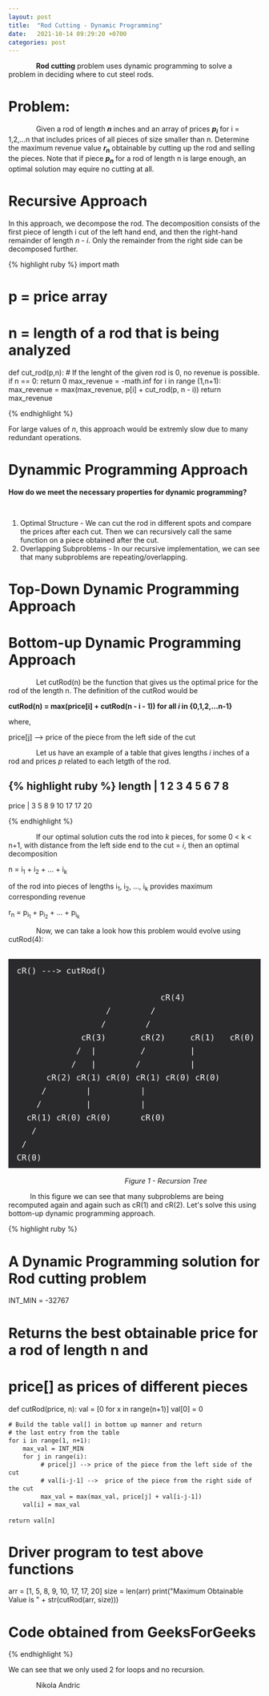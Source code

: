 ```yaml
---
layout: post
title:  "Rod Cutting - Dynamic Programming"
date:   2021-10-14 09:29:20 +0700
categories: post
---
```


 &nbsp;&nbsp;&nbsp;&nbsp;&nbsp;&nbsp;&nbsp;&nbsp;&nbsp;&nbsp;&nbsp;&nbsp;&nbsp;
 **Rod cutting** problem uses dynamic programming to solve a problem in deciding where to cut steel rods. 


# Problem:

 &nbsp;&nbsp;&nbsp;&nbsp;&nbsp;&nbsp;&nbsp;&nbsp;&nbsp;&nbsp;&nbsp;&nbsp;&nbsp;
 Given a rod of length ***n*** inches and an array of prices ***p<sub>i</sub>***  for i = 1,2,...n that includes prices of all pieces of size smaller than n. Determine the maximum revenue value ***r<sub>n</sub>*** obtainable by cutting up the rod and selling the pieces. Note that if piece ***p<sub>n</sub>*** for a rod of length n is large enough, an optimal   solution may equire no cutting at all.
 
# Recursive Approach

 In this approach, we decompose the rod. The decomposition consists of the first piece of length i cut of the left hand end, and then the right-hand remainder of length *n - i*. Only the remainder from the right side can be decomposed further.  
 
{% highlight ruby %}
import math

# p = price array
# n = length of a rod that is being analyzed
def cut_rod(p,n):
    # If the lenght of the given rod is 0, no revenue is possible.
    if n == 0:
        return 0
    max_revenue = -math.inf
    for i in range (1,n+1):
        max_revenue = max(max_revenue, p[i] + cut_rod(p, n - i))
    return max_revenue

{% endhighlight %}

 For large values of *n*, this approach would be extremly slow due to many redundant operations. 
 
# Dynammic Programming Approach
 
 **How do we meet the necessary properties for dynamic programming?**
 
 &nbsp;&nbsp;&nbsp;&nbsp;&nbsp;&nbsp;&nbsp;&nbsp;&nbsp;&nbsp;&nbsp;&nbsp;&nbsp;
 1. Optimal Structure - We can cut the rod in different spots and compare the prices after each cut. Then we can recursively call the same function on a piece obtained after the cut. 
 2. Overlapping Subproblems - In our recursive implementation, we can see that many subproblems are repeating/overlapping.
 

# Top-Down Dynamic Programming Approach

 

# Bottom-up Dynamic Programming Approach
 
 
 
 
 
 
 
 
 
 
 
 
 
 
 &nbsp;&nbsp;&nbsp;&nbsp;&nbsp;&nbsp;&nbsp;&nbsp;&nbsp;&nbsp;&nbsp;&nbsp;&nbsp;
 Let cutRod(n) be the function that gives us the optimal price for the rod of the length n. The definition of the cutRod would be 
 
 **cutRod(n) = max(price[i] + cutRod(n - i - 1)) for all *i* in {0,1,2,...n-1}**
 
 where,
 
 price[j] --> price of the piece from the left side of the cut
 
 &nbsp;&nbsp;&nbsp;&nbsp;&nbsp;&nbsp;&nbsp;&nbsp;&nbsp;&nbsp;&nbsp;&nbsp;&nbsp;
 Let us have an example of a table that gives lengths *i* inches of a rod and prices *p* related to each letgth of the rod.
 
 {% highlight ruby %}
length   | 1   2   3   4   5   6   7   8
-----------------------------------------
price    | 3   5   8   9   10  17  17  20

{% endhighlight %}

&nbsp;&nbsp;&nbsp;&nbsp;&nbsp;&nbsp;&nbsp;&nbsp;&nbsp;&nbsp;&nbsp;&nbsp;&nbsp;
If our optimal solution cuts the rod into *k* pieces, for some 0 < k < n+1, with distance from the left side end to the cut = *i*, then an optimal decomposition

n = i<sub>1</sub> + i<sub>2</sub> + ... + i<sub>k</sub>

of the rod into pieces of lengths i<sub>1</sub>, i<sub>2</sub>, ..., i<sub>k</sub> provides maximum corresponding revenue

r<sub>n</sub> = p<sub>i<sub>1</sub></sub> + p<sub>i<sub>2</sub></sub> + ... + p<sub>i<sub>k</sub></sub> 

&nbsp;&nbsp;&nbsp;&nbsp;&nbsp;&nbsp;&nbsp;&nbsp;&nbsp;&nbsp;&nbsp;&nbsp;&nbsp;
Now, we can take a look how this problem would evolve using cutRod(4):

&nbsp;&nbsp;&nbsp;&nbsp;&nbsp;&nbsp;&nbsp;&nbsp;&nbsp;&nbsp; 
![rod_cut_recursion representation](../../assets/posts_images/rod_cut_0.png)

&nbsp;&nbsp;&nbsp;&nbsp;&nbsp;&nbsp;&nbsp;&nbsp;&nbsp;&nbsp;&nbsp;&nbsp;&nbsp;&nbsp;&nbsp;&nbsp;&nbsp;&nbsp;&nbsp;&nbsp;&nbsp;&nbsp;&nbsp;&nbsp;&nbsp;&nbsp;&nbsp;&nbsp;&nbsp;&nbsp;&nbsp;&nbsp;&nbsp;&nbsp;&nbsp;&nbsp;&nbsp;&nbsp;&nbsp;&nbsp;&nbsp;&nbsp;&nbsp;&nbsp;&nbsp;&nbsp;&nbsp;&nbsp;&nbsp;&nbsp;&nbsp;&nbsp;&nbsp;&nbsp;&nbsp;&nbsp;&nbsp;&nbsp;&nbsp;*Figure 1 - Recursion Tree*

&nbsp;&nbsp;&nbsp;&nbsp;&nbsp;&nbsp;&nbsp;&nbsp;&nbsp;&nbsp; 
In this figure we can see that many subproblems are being recomputed again and again such as cR(1) and cR(2). Let's solve this using bottom-up dynamic programming approach.

{% highlight ruby %}

# A Dynamic Programming solution for Rod cutting problem
INT_MIN = -32767
 
# Returns the best obtainable price for a rod of length n and
# price[] as prices of different pieces
def cutRod(price, n):
    val = [0 for x in range(n+1)]
    val[0] = 0
 
    # Build the table val[] in bottom up manner and return
    # the last entry from the table
    for i in range(1, n+1):
        max_val = INT_MIN
        for j in range(i):
             # price[j] --> price of the piece from the left side of the cut
             # val[i-j-1] -->  price of the piece from the right side of the cut
             max_val = max(max_val, price[j] + val[i-j-1])
        val[i] = max_val
 
    return val[n]
 
# Driver program to test above functions
arr = [1, 5, 8, 9, 10, 17, 17, 20]
size = len(arr)
print("Maximum Obtainable Value is " + str(cutRod(arr, size)))

# Code obtained from GeeksForGeeks

{% endhighlight %}

We can see that we only used 2 for loops and no recursion. 

<!-- https://sites.psu.edu/symbolcodes/codehtml/#math LINK FOR SYMBOLS IN EQUATIONS -->
<!-- h<sub>&theta;</sub>(x) = &theta;<sub>o</sub> x + &theta;<sub>1</sub>x -->
 
 &nbsp;&nbsp;&nbsp;&nbsp;&nbsp;&nbsp;&nbsp;&nbsp;&nbsp;&nbsp;&nbsp;&nbsp;&nbsp;
 Nikola Andric

 
